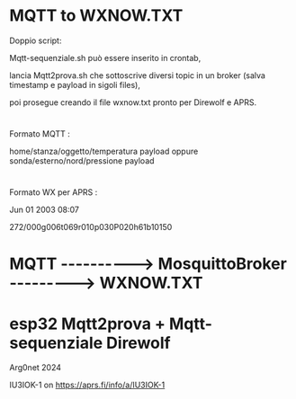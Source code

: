 # MQTT to WXNOW.TXT

Doppio script:

Mqtt-sequenziale.sh può essere inserito in crontab,

lancia Mqtt2prova.sh che sottoscrive diversi topic in un broker (salva timestamp e payload in sigoli files),

poi prosegue creando il file wxnow.txt pronto per Direwolf e APRS.

#

Formato MQTT :

home/stanza/oggetto/temperatura payload oppure sonda/esterno/nord/pressione payload

#

Formato WX per APRS :

Jun 01 2003 08:07

272/000g006t069r010p030P020h61b10150

#

# MQTT ----------> MosquittoBroker --------->    WXNOW.TXT

# esp32     Mqtt2prova + Mqtt-sequenziale        Direwolf

Arg0net 2024

IU3IOK-1 on https://aprs.fi/info/a/IU3IOK-1
